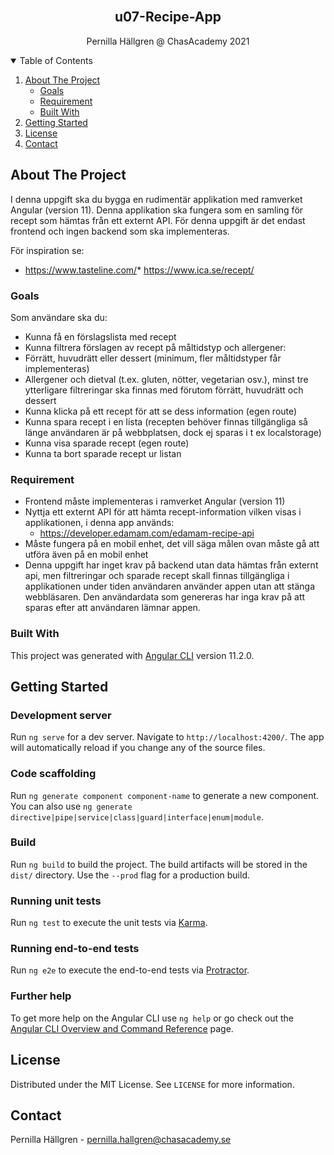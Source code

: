 
<!-- Project -->
<br />
<p align="center">
  <h2 align="center">u07-Recipe-App</h2>

  <p align="center">
    Pernilla Hällgren @ ChasAcademy 2021
  </p>
</p>

<!-- TABLE OF CONTENTS -->
<details open="open">
  <summary>Table of Contents</summary>
  <ol>
    <li>
      <a href="#about-the-project">About The Project</a>
       <ul>
        <li><a href="#goals">Goals</a></li>
      </ul>
       <ul>
        <li><a href="#requirement">Requirement</a></li>
      </ul>
      <ul>
        <li><a href="#built-with">Built With</a></li>
      </ul>
    </li>
    <li>
      <a href="#getting-started">Getting Started</a>
    </li>
    <li><a href="#license">License</a></li>
    <li><a href="#contact">Contact</a></li>
  </ol>
</details>

<!-- ABOUT THE PROJECT -->
## About The Project

I denna uppgift ska du bygga en rudimentär applikation med ramverket Angular (version 11). Denna applikation ska fungera som en samling för recept som hämtas från ett externt API. För denna uppgift är det endast frontend och ingen backend som ska implementeras.
 
För inspiration se:
* https://www.tasteline.com/
​* https://www.ica.se/recept/​

### Goals
Som användare ska du:

* Kunna få en förslagslista med recept
* Kunna filtrera förslagen av recept på måltidstyp och allergener:
* Förrätt, huvudrätt eller dessert (minimum, fler måltidstyper får implementeras)
* Allergener och dietval (t.ex. gluten, nötter, vegetarian osv.), minst tre ytterligare filtreringar ska finnas med förutom förrätt, huvudrätt och dessert  
* Kunna klicka på ett recept för att se dess information (egen route)
* Kunna spara recept i en lista (recepten behöver finnas tillgängliga så länge användaren är på webbplatsen, dock ej sparas i t ex localstorage)
* Kunna visa sparade recept (egen route)
* Kunna ta bort sparade recept ur listan

### Requirement

* Frontend måste implementeras i ramverket Angular (version 11)
* Nyttja ett externt API för att hämta recept-information vilken visas i applikationen, i denna app används:
    * https://developer.edamam.com/edamam-recipe-api
* Måste fungera på en mobil enhet, det vill säga målen ovan måste gå att utföra även på en mobil enhet
* Denna uppgift har inget krav på backend utan data hämtas från externt api, men  filtreringar och sparade recept skall finnas tillgängliga i applikationen under tiden användaren använder appen utan att stänga webbläsaren. Den användardata som genereras har inga krav på att sparas efter att användaren lämnar appen.

### Built With

This project was generated with [Angular CLI](https://github.com/angular/angular-cli) version 11.2.0.

<!-- GETTING STARTED -->
## Getting Started
### Development server

Run `ng serve` for a dev server. Navigate to `http://localhost:4200/`. The app will automatically reload if you change any of the source files.

### Code scaffolding

Run `ng generate component component-name` to generate a new component. You can also use `ng generate directive|pipe|service|class|guard|interface|enum|module`.

### Build

Run `ng build` to build the project. The build artifacts will be stored in the `dist/` directory. Use the `--prod` flag for a production build.

### Running unit tests

Run `ng test` to execute the unit tests via [Karma](https://karma-runner.github.io).

### Running end-to-end tests

Run `ng e2e` to execute the end-to-end tests via [Protractor](http://www.protractortest.org/).

### Further help

To get more help on the Angular CLI use `ng help` or go check out the [Angular CLI Overview and Command Reference](https://angular.io/cli) page.

<!-- LICENSE -->
## License

Distributed under the MIT License. See `LICENSE` for more information.

<!-- CONTACT -->
## Contact

Pernilla Hällgren - pernilla.hallgren@chasacademy.se